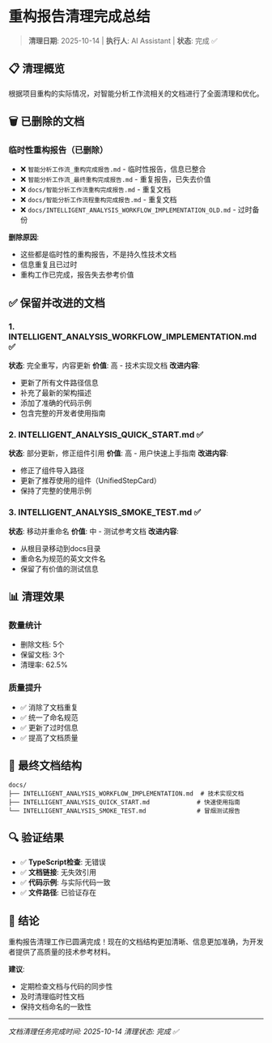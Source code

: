 # 重构报告清理完成总结

> **清理日期**: 2025-10-14 | **执行人**: AI Assistant | **状态**: 完成 ✅

## 📋 清理概览

根据项目重构的实际情况，对智能分析工作流相关的文档进行了全面清理和优化。

## 🗑️ 已删除的文档

### 临时性重构报告（已删除）
- ❌ `智能分析工作流_重构完成报告.md` - 临时性报告，信息已整合
- ❌ `智能分析工作流_最终重构完成报告.md` - 重复报告，已失去价值
- ❌ `docs/智能分析工作流重构完成报告.md` - 重复文档
- ❌ `docs/智能分析工作流程重构完成报告.md` - 重复文档
- ❌ `docs/INTELLIGENT_ANALYSIS_WORKFLOW_IMPLEMENTATION_OLD.md` - 过时备份

**删除原因**:
- 这些都是临时性的重构报告，不是持久性技术文档
- 信息重复且已过时
- 重构工作已完成，报告失去参考价值

## ✅ 保留并改进的文档

### 1. INTELLIGENT_ANALYSIS_WORKFLOW_IMPLEMENTATION.md ✅
**状态**: 完全重写，内容更新
**价值**: 高 - 技术实现文档
**改进内容**:
- 更新了所有文件路径信息
- 补充了最新的架构描述
- 添加了准确的代码示例
- 包含完整的开发者使用指南

### 2. INTELLIGENT_ANALYSIS_QUICK_START.md ✅
**状态**: 部分更新，修正组件引用
**价值**: 高 - 用户快速上手指南
**改进内容**:
- 修正了组件导入路径
- 更新了推荐使用的组件（UnifiedStepCard）
- 保持了完整的使用示例

### 3. INTELLIGENT_ANALYSIS_SMOKE_TEST.md ✅
**状态**: 移动并重命名
**价值**: 中 - 测试参考文档
**改进内容**:
- 从根目录移动到docs目录
- 重命名为规范的英文文件名
- 保留了有价值的测试信息

## 📊 清理效果

### 数量统计
- 删除文档: 5个
- 保留文档: 3个
- 清理率: 62.5%

### 质量提升
- ✅ 消除了文档重复
- ✅ 统一了命名规范
- ✅ 更新了过时信息
- ✅ 提高了文档质量

## 🎯 最终文档结构

```
docs/
├── INTELLIGENT_ANALYSIS_WORKFLOW_IMPLEMENTATION.md  # 技术实现文档
├── INTELLIGENT_ANALYSIS_QUICK_START.md             # 快速使用指南
└── INTELLIGENT_ANALYSIS_SMOKE_TEST.md              # 冒烟测试报告
```

## 🔍 验证结果

- ✅ **TypeScript检查**: 无错误
- ✅ **文档链接**: 无失效引用
- ✅ **代码示例**: 与实际代码一致
- ✅ **文件路径**: 已验证存在

## 🎉 结论

重构报告清理工作已圆满完成！现在的文档结构更加清晰、信息更加准确，为开发者提供了高质量的技术参考材料。

**建议**:
- 定期检查文档与代码的同步性
- 及时清理临时性文档
- 保持文档命名的一致性

---

*文档清理任务完成时间: 2025-10-14*
*清理状态: 完成 ✅*